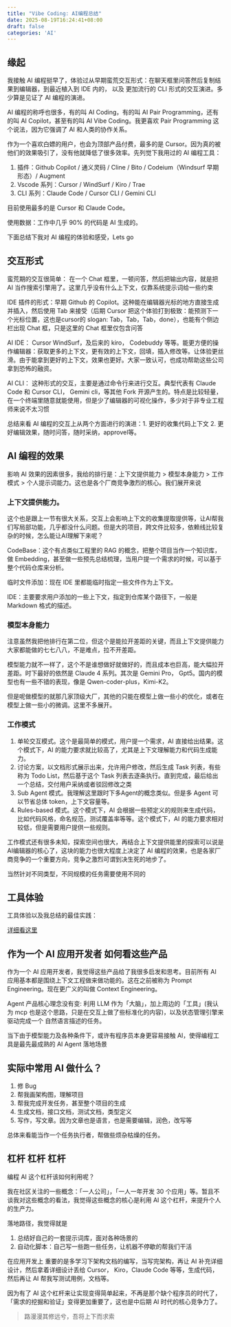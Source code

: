 ```yaml
---
title: "Vibe Coding: AI编程总结"
date: 2025-08-19T16:24:41+08:00
draft: false
categories: 'AI'
---
```


## 缘起

我接触 AI 编程挺早了，体验过从早期蛮荒交互形式：在聊天框里问答然后复制结果到编辑器，到最近植入到 IDE 内的， 以及 更加流行的 CLI 形式的交互演进。多少算是见证了 AI 编程的演进。

AI 编程的称呼也很多，有的叫 AI Coding，有的叫 AI Pair Programming，还有的叫 AI Copilot，甚至有的叫 AI Vibe Coding。我更喜欢 Pair Programming 这个说法，因为它强调了 AI 和人类的协作关系。

作为一个喜欢白嫖的用户，也会为顶部产品付费，最多的是 Cursor。因为真的被他们的效果吸引了，没有他就降低了很多效率。先列觉下我用过的 AI 编程工具：
1. 插件：Github Copilot / 通义灵码 / Cline / Bito / Codeium（Windsurf 早期形态）/ Augment
2. Vscode 系列：Cursor / WindSurf / Kiro / Trae
2. CLI 系列：Claude Code / Cursor CLI / Gemini CLI

目前使用最多的是 Cursor 和 Claude Code。

使用数据：工作中几乎 90% 的代码是 AI 生成的。

下面总结下我对 AI 编程的体验和感受，Lets go

## 交互形式
蛮荒期的交互很简单： 在一个 Chat 框里，一顿问答，然后把输出内容，就是把 AI 当作搜索引擎用了。这里几乎没有什么上下文，仅靠系统提示词给一些约束

IDE 插件的形式：早期 Github 的 Copilot。这种能在编辑器光标的地方直接生成并插入，然后使用 Tab 来接受（后期 Cursor 把这个体验打到极致：能预测下一个光标位置，这也是cursor的 slogan: Tab，Tab，Tab，done），也能有个侧边栏出现 Chat 框，只是这里的 Chat 框里仅包含问答

AI IDE： Cursor WindSurf，及后来的 kiro， Codebuddy 等等。能更方便的操作编辑器：获取更多的上下文，更有效的上下文，回填，插入修改等。让体验更丝滑。由于能拿到更好的上下文，效果也更好。大家一致认可，也成功帮助这些公司拿到恐怖的融资。

AI CLI： 这种形式的交互，主要是通过命令行来进行交互。典型代表有 Claude Code 和 Cursor CLI， Gemini cli，等其他 Fork 开源产生的。特点是比较轻量，在一个终端里随意就能使用，但是少了编辑器的可视化操作，多少对于非专业工程师来说不太习惯

总结来看 AI 编程的交互上从两个方面进行的演进：1. 更好的收集代码上下文 2. 更好编辑效果，随时问答，随时采纳，approvel等。
## AI 编程的效果
影响 AI 效果的因素很多，我给的排行是：上下文提供能力 > 模型本身能力 > 工作模式 > 个人提示词能力。这也是各个厂商竞争激烈的核心。我们展开来说

### 上下文提供能力。

这个也是跟上一节有很大关系，交互上会影响上下文的收集提取提供等，让AI帮我们写局部功能，几乎都没什么问题。但是大的项目，跨文件比较多，依赖线比较复杂的时候，怎么能让AI理解下来呢？

CodeBase：这个有点类似工程里的 RAG 的概念，把整个项目当作一个知识库，做 Embedding，甚至做一些预先总结梳理，当用户提一个需求的时候，可以基于整个代码仓库来分析。

临时文件添加：现在 IDE 里都能临时指定一些文件作为上下文。

IDE：主要要求用户添加的一些上下文，指定到仓库某个路径下，一般是 Markdown 格式的描述。

### 模型本身能力
注意虽然我把他排行在第二位，但这个是能拉开差距的关键，而且上下文提供能力大家都能做的七七八八，不是难点，拉不开差距。

模型能力就不一样了，这个不是谁想做好就做好的，而且成本也巨高，能大幅拉开差距。时下最好的依然是 Claude 4 系列。其次是 Gemini Pro， Gpt5。国内的模型也有一些不错的表现，像是 Qwen-coder-plus，Kimi-K2。

但是呢做模型的就那几家顶级大厂，其他的只能在模型上做一些小的优化，或者在模型上做一些小的微调。这里不多展开。

### 工作模式
1. 单轮交互模式。这个是最简单的模式，用户提一个需求，AI 直接给出结果。这个模式下，AI 的能力要求就比较高了，尤其是上下文理解能力和代码生成能力。
2. 讨论方案，以文档形式展示出来，允许用户修改，然后生成 Task 列表，有些称为 Todo List，然后基于这个 Task 列表去逐条执行。直到完成，最后给出一个总结，交付用户采纳或者驳回修改之类
3. Sub Agent 模式。我理解这里跟时下多Agent的概念类似。但是多 Agent 可以节省总体 token，上下文容量等。
4. Rules-based 模式。这个模式下，AI 会根据一些预定义的规则来生成代码，比如代码风格，命名规范，测试覆盖率等等。这个模式下，AI 的能力要求相对较低，但是需要用户提供一些规则。

工作模式还有很多未知，探索空间也很大，再结合上下文提供能里的探索可以说是AI编辑器的核心了，这块的能力也很大程度上决定了 AI 编程的效果，也是各家厂商竞争的一个重要方向，竞争之激烈可谓到决生死的地步了。

当然针对不同类型，不同规模的任务需要使用不同的


## 工具体验
工具体验以及我总结的最佳实践：

[详细看这里](/posts/ai-cursor-claudecode)

## 作为一个 AI 应用开发者 如何看这些产品
作为一个 AI 应用开发者，我觉得这些产品给了我很多启发和思考。目前所有 AI 应用基本都是围绕上下文工程做来做功能的。这在之前被称为 Prompt Engineering。现在更广义的叫做 Context Engineering。

Agent 产品核心理念没有变: 利用 LLM 作为「大脑」，加上周边的「工具」(我认为 mcp 也是这个思路，只是在交互上做了些标准化的内容)，以及状态管理引擎来驱动完成一个 自然语言描述的任务。

当下由于模型能力及各种条件下，或许有程序员本身更容易接触 AI，使得编程工具是最先最成熟的 AI Agent 落地场景

## 实际中常用 AI 做什么？
1. 修 Bug
2. 帮我画架构图，理解项目
3. 帮我完成开发任务，甚至整个项目的生成
4. 生成文档，接口文档，测试文档，类型定义
5. 写作，写文章。因为文章也是语言，也是需要编辑，润色，改写等

总体来看能当作一个任务执行者，帮做些烦杂枯燥的任务。

## 杠杆 杠杆 杠杆
编程 AI 这个杠杆该如何利用呢？

我在社区关注的一些概念：「一人公司」，「一人一年开发 30 个应用」等。暂且不谈我对这些概念的看法，我觉得这些概念的核心是利用 AI 这个杠杆，来提升个人的生产力。

落地路径，我觉得就是
1. 总结好自己的一套提示词库，面对各种场景的
2. 自动化脚本：自己写一些跑一些任务，让机器不停歇的帮我们干活

在应用开发上 重要的是多学习下架构文档的编写，当写完架构，再让 AI 补充详细设计，然后拿着详细设计丢给 Cursor， Kiro，Claude Code 等等，生成代码，然后再让 AI 帮我写测试用例，文档等。

因为有了 AI 这个杠杆来让实现变得简单起来，不再是那个缺个程序员的时代了，「需求的挖掘和验证」变得更加重要了，这也是中后期 AI 时代的核心竞争力了。

> 路漫漫其修远兮，吾将上下而求索
